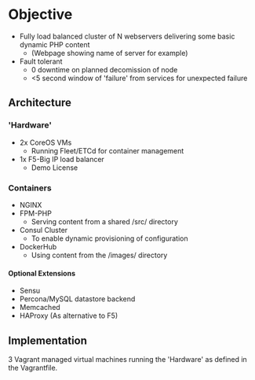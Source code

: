 # Objective

* Fully load balanced cluster of N webservers delivering some basic dynamic PHP content
  * (Webpage showing name of server for example)
* Fault tolerant
  * 0 downtime on planned decomission of node 
  * <5 second window of 'failure' from services for unexpected failure

## Architecture

### 'Hardware'

* 2x CoreOS VMs
  * Running Fleet/ETCd for container management
* 1x F5-Big IP load balancer
  * Demo License

### Containers

* NGINX
* FPM-PHP
  * Serving content from a shared /src/ directory    
* Consul Cluster
  * To enable dynamic provisioning of configuration
* DockerHub
  * Using content from the /images/ directory

#### Optional Extensions

* Sensu
* Percona/MySQL datastore backend
* Memcached
* HAProxy (As alternative to F5)

## Implementation

3 Vagrant managed virtual machines running the 'Hardware' as defined in the Vagrantfile.


